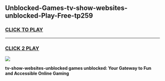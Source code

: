 
## Unblocked-Games-tv-show-websites-unblocked-Play-Free-tp259
<h3>
<a href="https://premium76.site?title=tv-show-websites-unblocked&ref=19M">CLICK TO PLAY</a></h3>
<hr>

<h3>
<a href="https://premium76.site?title=tv-show-websites-unblocked&ref=19M">CLICK 2 PLAY</a>
  
</h3>

<a href="https://premium76.site?title=tv-show-websites-unblocked&ref=19M"><img src="https://clearcache.store/games.png"></a>


**tv-show-websites-unblocked games unblocked: Your Gateway to Fun and Accessible Online Gaming**
